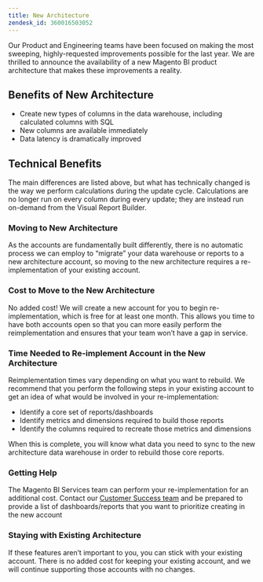 ```yaml
---
title: New Architecture
zendesk_id: 360016503052
---
```


Our Product and Engineering teams have been focused on making the most sweeping, highly-requested improvements possible for the last year. We are thrilled to announce the availability of a new Magento BI product architecture that makes these improvements a reality.

## Benefits of New Architecture

* Create new types of columns in the data warehouse, including calculated columns with SQL
* New columns are available immediately
* Data latency is dramatically improved

## Technical Benefits

The main differences are listed above, but what has technically changed is the way we perform calculations during the update cycle. Calculations are no longer run on every column during every update; they are instead run on-demand from the Visual Report Builder.

### Moving to New Architecture

As the accounts are fundamentally built differently, there is no automatic process we can employ to “migrate” your data warehouse or reports to a new architecture account, so moving to the new architecture requires a re-implementation of your existing account.

### Cost to Move to the New Architecture

No added cost! We will create a new account for you to begin re-implementation, which is free for at least one month. This allows you time to have both accounts open so that you can more easily perform the reimplementation and ensures that your team won’t have a gap in service.

### Time Needed to Re-implement Account in the New Architecture

Reimplementation times vary depending on what you want to rebuild. We recommend that you perform the following steps in your existing account to get an idea of what would be involved in your re-implementation:

  * Identify a core set of reports/dashboards
  * Identify metrics and dimensions required to build those reports
  * Identify the columns required to recreate those metrics and dimensions

When this is complete, you will know what data you need to sync to the new architecture data warehouse in order to rebuild those core reports.

### Getting Help

The Magento BI Services team can perform your re-implementation for an additional cost. Contact our [Customer Success team](../getting-started/support.md) and be prepared to provide a list of dashboards/reports that you want to prioritize creating in the new account

### Staying with Existing Architecture

If these features aren’t important to you, you can stick with your existing account. There is no added cost for keeping your existing account, and we will continue supporting those accounts with no changes.
